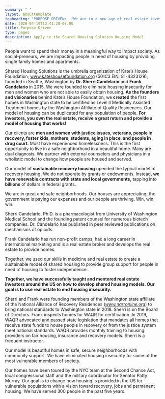 ```yaml
---
summary: " "
layout: abouttemplate
topheading: 'PURPOSE DRIVEN:  "We are in a new age of real estate investing"'
date: 2020-04-19T13:41:28-07:00
title: Purpose Driven
type: pages
description: Apply to the Shared Housing Solution Housing Model
---
```

People want to spend their money in a meaningful way to impact society.   As social-preneurs, we are impacting people in need of housing by providing single family homes and apartments.  

Shared Housing Solutions is the umbrella organization of Kate’s House Foundation; www.kateshousefoundation.org (501C3 EIN;  81-4323129), founded in Seattle, Washington by **Dr. Sherri Candelario** and **Frank Candelario** in 2015.   We were founded to eliminate housing insecurity for men and women who are not able to easily obtain housing.  **As the founders and visionaries** behind Kate’s House Foundation, we **created** the first homes in Washington state to be certified as Level II Medically Assisted Treatment homes by the Washington Affiliate of Quality Residences.  Our model of housing can be duplicated for any population of people.  **For investors, you own the real estate, receive a great return and provide a model of housing that works!**

Our clients are **men and women with justice issues, veterans, people in recovery, foster kids, mothers, students, aging in place, and people in drug court.**  Most have experienced homelessness. This is the first opportunity to live in a safe neighborhood in a beautiful home.  Many are dual diagnosis.  We partner with external counselors and physicians in a wholistic model to change how people are housed and served.

Our model of **sustainable recovery housing** upended the typical model of recovery housing.  We do not operate by grants or endowments.  Instead, **we have renewable contracts with state and local governments,** tapping into **billions** of dollars in federal grants.

We are in great and safe neighborhoods.  Our houses are appreciating, the government is paying our expenses and our people are thriving.  Win, win, win.

Sherri Candelario, Ph.D.  is a pharmacologist from University of Washington Medical School and the founding patent counsel for numerous biotech companies. Dr. Candelario has published in peer reviewed publications on mechanisms of opioids.

Frank Candelario has run non-profit camps, had a long career in international marketing and  is a real estate broker and develops the real estate to provide homes.  

Together, we used our skills in medicine and real estate to create a sustainable model of shared housing to provide group support for people in need of housing to foster independence.

**Together, we have successfully taught and mentored real estate investors around the US on how to develop shared housing models.  Our goal is to use real estate to end housing insecurity.**

Sherri and Frank were founding members of the Washington state affiliate of the National Alliance of Recovery Residences (*www.narronline.org*)  to bring national standards to Washington state in 2018.   Sherri is on the Board of Directors.   Frank inspects homes for WAQR for certification.   In 2019, WAQR advocated and passed state legislation that mandates all homes that receive state funds to house people in recovery or from the justice system meet national standards.  WAQR provides monthly training to housing providers on fair housing, insurance and recovery models.  Sherri is a frequent instructor.

Our model is beautiful homes in safe, secure neighborhoods with community support.  We have eliminated housing insecurity for some of the most vulnerable members of society.

Our homes have been toured by the NYC team at the Second Chance Act, local congressional staff and the military coordinator for Senator Patty Murray. Our goal is to change how housing is provided in the US for vulnerable populations with a vision toward recovery, jobs and permanent housing.  We have served 300 people in the past five years.
